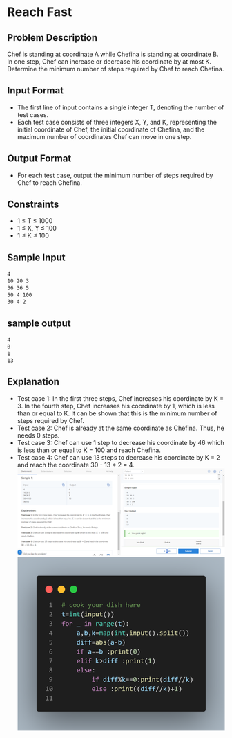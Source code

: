 # Reach Fast

## Problem Description
Chef is standing at coordinate A while Chefina is standing at coordinate B. In one step, Chef can increase or decrease his coordinate by at most K. Determine the minimum number of steps required by Chef to reach Chefina.

## Input Format
- The first line of input contains a single integer T, denoting the number of test cases.
- Each test case consists of three integers X, Y, and K, representing the initial coordinate of Chef, the initial coordinate of Chefina, and the maximum number of coordinates Chef can move in one step.

## Output Format
- For each test case, output the minimum number of steps required by Chef to reach Chefina.

## Constraints
- 1 ≤ T ≤ 1000
- 1 ≤ X, Y ≤ 100
- 1 ≤ K ≤ 100

## Sample Input
```
4
10 20 3
36 36 5
50 4 100
30 4 2
```

## sample output 
```
4
0
1
13
```

## Explanation
- Test case 1: In the first three steps, Chef increases his coordinate by K = 3. In the fourth step, Chef increases his coordinate by 1, which is less than or equal to K. It can be shown that this is the minimum number of steps required by Chef.
- Test case 2: Chef is already at the same coordinate as Chefina. Thus, he needs 0 steps.
- Test case 3: Chef can use 1 step to decrease his coordinate by 46 which is less than or equal to K = 100 and reach Chefina.
- Test case 4: Chef can use 13 steps to decrease his coordinate by K = 2 and reach the coordinate 30 - 13 * 2 = 4.
![](Untitled.png)
![](code.png)